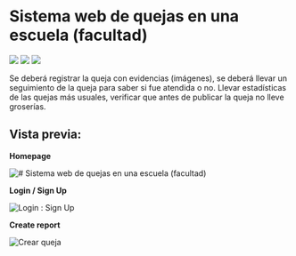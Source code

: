 # Sistema web de quejas en una escuela (facultad)
![](https://img.shields.io/github/stars/perezgarridogilb/Sistema-web-de-quejas-en-una-escuela-facultad) ![](https://img.shields.io/github/forks/perezgarridogilb/Sistema-web-de-quejas-en-una-escuela-facultad) ![](https://img.shields.io/github/tag/perezgarridogilb/Sistema-web-de-quejas-en-una-escuela-facultad)

Se deberá registrar la queja con evidencias (imágenes), se deberá llevar un seguimiento de la queja para saber si fue atendida o no. Llevar estadísticas de las quejas más usuales, verificar que antes de publicar la queja no lleve groserías.

## Vista previa:


**Homepage**

![# Sistema web de quejas en una escuela (facultad)](https://user-images.githubusercontent.com/56992179/138931610-d839f25d-d925-4480-86c5-ee0b96b16d4e.png)

**Login / Sign Up**

![Login : Sign Up](https://user-images.githubusercontent.com/56992179/140625611-1411ade2-a179-4739-8f58-b249ed426a42.png)

**Create report**

![Crear queja](https://user-images.githubusercontent.com/56992179/140625597-cca43bf9-39aa-4360-a7ed-7e507a3a1e67.png)
